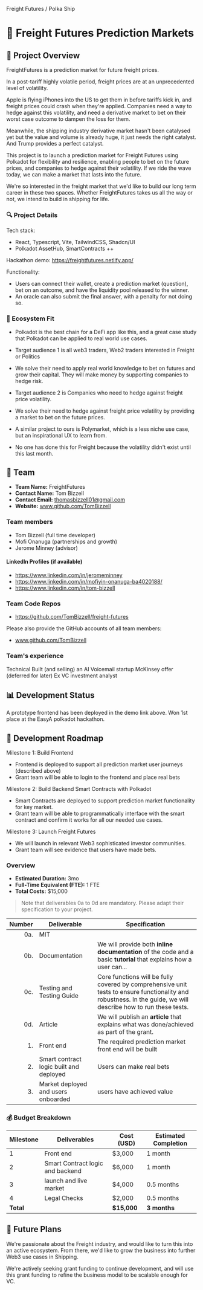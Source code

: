 Freight Futures / Polka Ship

# 📝 Freight Futures Prediction Markets

## 🌟 Project Overview

FreightFutures is a prediction market for future freight prices.

In a post-tariff highly volatile period, freight prices are at an unprecedented level of volatility.

Apple is flying iPhones into the US to get them in before tariffs kick in, and freight prices could crash when they're applied. Companies need a way to hedge against this volatility, and need a derivative market to bet on their worst case outcome to dampen the loss for them.

Meanwhile, the shipping industry derivative market hasn't been catalysed yet but the value and volume is already huge, it just needs the right catalyst. And Trump provides a perfect catalyst. 

This project is to launch a prediction market for Freight Futures using Polkadot for flexibility and resilience, enabling people to bet on the future prices, and companies to hedge against their volatility. If we ride the wave today, we can make a market that lasts into the future.


We're so interested in the freight market that we'd like to build our long term career in these two spaces. Whether FreightFutures takes us all the way or not, we intend to build in shipping for life.



### 🔍 Project Details

Tech stack:
 - React, Typescript, Vite, TailwindCSS, Shadcn/UI
 - Polkadot AssetHub, SmartContracts ++

Hackathon demo: https://freightfutures.netlify.app/

Functionality:
 - Users can connect their wallet, create a prediction market (question), bet on an outcome, and have the liquidity pool released to the winner. 
 - An oracle can also submit the final answer, with a penalty for not doing so.


### 🧩 Ecosystem Fit

 - Polkadot is the best chain for a DeFi app like this, and a great case study that Polkadot can be applied to real world use cases.

 - Target audience 1 is all web3 traders, Web2 traders interested in Freight or Politics
 - We solve their need to apply real world knowledge to bet on futures and grow their capital. They will make money by supporting companies to hedge risk. 

 - Target audience 2 is Companies who need to hedge against freight price volatility.
 - We solve their need to hedge against freight price volatility by providing a market to bet on the future prices.

 - A similar project to ours is Polymarket, which is a less niche use case, but an inspirational UX to learn from.
 - No one has done this for Freight because the volatility didn't exist until this last month.


## 👥 Team

- **Team Name:** FreightFutures
- **Contact Name:** Tom Bizzell
- **Contact Email:** thomasbizzell01@gmail.com
- **Website:** www.github.com/TomBizzell

### Team members

 - Tom Bizzell (full time developer)
 - Mofi Onanuga (partnerships and growth)
 - Jerome Minney (advisor)


#### LinkedIn Profiles (if available)

 - https://www.linkedin.com/in/jeromeminney
 - https://www.linkedin.com/in/mofiyin-onanuga-ba4020188/
 - https://www.linkedin.com/in/tom-bizzell

### Team Code Repos

- https://github.com/TomBizzell/freight-futures

Please also provide the GitHub accounts of all team members:

 - www.github.com/TomBizzell

### Team's experience

Technical
Built (and selling) an AI Voicemail startup
McKinsey offer (deferred for later)
Ex VC investment analyst

## 📊 Development Status

A prototype frontend has been deployed in the demo link above. Won 1st place at the EasyA polkadot hackathon.

## 📅 Development Roadmap


Milestone 1: Build Frontend
 - Frontend is deployed to support all prediction market user journeys (described above)
 - Grant team will be able to login to the frontend and place real bets

Milestone 2: Build Backend Smart Contracts with Polkadot
 - Smart Contracts are deployed to support prediction market functionality for key market.
 - Grant team will be able to programmatically interface with the smart contract and confirm it works for all our needed use cases.

Milestone 3: Launch Freight Futures
 - We will launch in relevant Web3 sophisticated investor communities.
 - Grant team will see evidence that users have made bets.


### Overview

- **Estimated Duration:** 3mo
- **Full-Time Equivalent (FTE):**  1 FTE
- **Total Costs:** $15,000

> Note that deliverables 0a to 0d are mandatory. Please adapt their specification to your project.

| Number | Deliverable | Specification |
| -----: | ----------- | ------------- |
| 0a. | MIT |
| 0b. | Documentation | We will provide both **inline documentation** of the code and a basic **tutorial** that explains how a user can... |
| 0c. | Testing and Testing Guide | Core functions will be fully covered by comprehensive unit tests to ensure functionality and robustness. In the guide, we will describe how to run these tests. |
| 0d. | Article | We will publish an **article** that explains what was done/achieved as part of the grant. |
| 1. | Front end | The required prediction market front end will be built |
| 2. | Smart contract logic built and deployed | Users can make real bets |
| 3. | Market deployed and users onboarded | users have achieved value |

### 💰 Budget Breakdown

| Milestone | Deliverables | Cost (USD) | Estimated Completion |
| --- | --- | --- | --- |
| 1 | Front end | $3,000 | 1 month |
| 2 | Smart Contract logic and backend | $6,000 | 1 month |
| 3 | launch and live market | $4,000 | 0.5 months |
| 4 | Legal Checks | $2,000 | 0.5 months |
| **Total** | | **$15,000** | **3 months** |

## 🔮 Future Plans

We're passionate about the Freight industry, and would like to turn this into an active ecosystem. From there, we'd like to grow the business into further Web3 use cases in Shipping.

We're actively seeking grant funding to continue development, and will use this grant funding to refine the business model to be scalable enough for VC.

